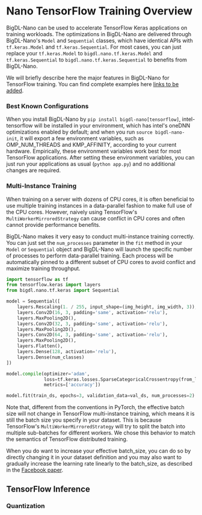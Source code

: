 # Nano TensorFlow Training Overview

BigDL-Nano can be used to accelerate TensorFlow Keras applications on training workloads. The optimizations in BigDL-Nano are delivered through BigDL-Nano's `Model` and `Sequential` classes, which have identical APIs with `tf.keras.Model` and `tf.keras.Sequential`. For most cases, you can just replace your `tf.keras.Model` to `bigdl.nano.tf.keras.Model` and `tf.keras.Sequential` to `bigdl.nano.tf.keras.Sequential` to benefits from BigDL-Nano.

We will briefly describe here the major features in BigDL-Nano for TensorFlow training. You can find complete examples here [links to be added]().

### Best Known Configurations
When you install BigDL-Nano by `pip install bigdl-nano[tensorflow]`, intel-tensorflow will be installed in your environment, which has intel's oneDNN optimizations enabled by default; and when you run `source bigdl-nano-init`, it will export a few environment variables, such as OMP_NUM_THREADS and KMP_AFFINITY, according to your current hardware. Empirically, these environment variables work best for most TensorFlow applications. After setting these environment variables, you can just run your applications as usual (`python app.py`) and no additional changes are required.

### Multi-Instance Training

When training on a server with dozens of CPU cores, it is often beneficial to use multiple training instances in a data-parallel fashion to make full use of the CPU cores. However, naively using TensorFlow's `MultiWorkerMirroredStrategy` can cause conflict in CPU cores and often cannot provide performance benefits.

BigDL-Nano makes it very easy to conduct multi-instance training correctly. You can just set the `num_processes` parameter in the `fit` method in your `Model` or `Sequential` object and BigDL-Nano will launch the specific number of processes to perform data-parallel training. Each process will be automatically pinned to a different subset of CPU cores to avoid conflict and maximize training throughput.

```python
import tensorflow as tf
from tensorflow.keras import layers
from bigdl.nano.tf.keras import Sequential

model = Sequential([
    layers.Rescaling(1. / 255, input_shape=(img_height, img_width, 3)),
    layers.Conv2D(16, 3, padding='same', activation='relu'),
    layers.MaxPooling2D(),
    layers.Conv2D(32, 3, padding='same', activation='relu'),
    layers.MaxPooling2D(),
    layers.Conv2D(64, 3, padding='same', activation='relu'),
    layers.MaxPooling2D(),
    layers.Flatten(),
    layers.Dense(128, activation='relu'),
    layers.Dense(num_classes)
])

model.compile(optimizer='adam',
              loss=tf.keras.losses.SparseCategoricalCrossentropy(from_logits=True),
              metrics=['accuracy'])

model.fit(train_ds, epochs=3, validation_data=val_ds, num_processes=2)
```

Note that, different from the conventions in PyTorch, the effective batch size will not change in TensorFlow multi-instance training, which means it is still the batch size you specify in your dataset. This is because TensorFlow's `MultiWorkerMirroredStrategy` will try to split the batch into multiple sub-batches for different workers. We chose this behavior to match the semantics of TensorFlow distributed training. 

When you do want to increase your effective batch_size, you can do so by directly changing it in your dataset definition and you may also want to gradually increase the learning rate linearly to the batch_size, as described in the [Facebook paper](https://arxiv.org/abs/1706.02677).

## TensorFlow Inference

### Quantization